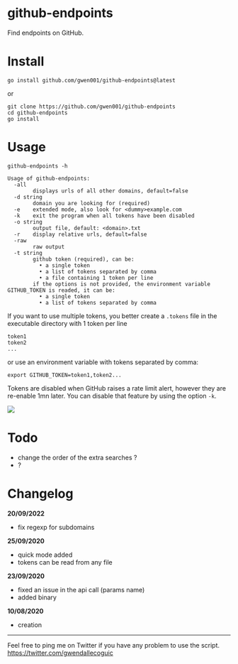 # github-endpoints

Find endpoints on GitHub.


# Install

```
go install github.com/gwen001/github-endpoints@latest
```

or

```
git clone https://github.com/gwen001/github-endpoints
cd github-endpoints
go install
```


# Usage

```
github-endpoints -h

Usage of github-endpoints:
  -all
    	displays urls of all other domains, default=false
  -d string
    	domain you are looking for (required)
  -e	extended mode, also look for <dummy>example.com
  -k	exit the program when all tokens have been disabled
  -o string
    	output file, default: <domain>.txt
  -r	display relative urls, default=false
  -raw
    	raw output
  -t string
    	github token (required), can be:
    	  • a single token
    	  • a list of tokens separated by comma
    	  • a file containing 1 token per line
    	if the options is not provided, the environment variable GITHUB_TOKEN is readed, it can be:
    	  • a single token
    	  • a list of tokens separated by comma
```

If you want to use multiple tokens, you better create a `.tokens` file in the executable directory with 1 token per line  
```
token1
token2
...
```
or use an environment variable with tokens separated by comma:  
```
export GITHUB_TOKEN=token1,token2...
```

Tokens are disabled when GitHub raises a rate limit alert, however they are re-enable 1mn later.
You can disable that feature by using the option `-k`.

<img src="https://github.com/gwen001/github-endpoints/raw/master/preview.png">


# Todo

- change the order of the extra searches ?
- ?


# Changelog

**20/09/2022**
- fix regexp for subdomains

**25/09/2020**
- quick mode added
- tokens can be read from any file

**23/09/2020**
- fixed an issue in the api call (params name)
- added binary

**10/08/2020**
- creation


---

Feel free to ping me on Twitter if you have any problem to use the script.  
https://twitter.com/gwendallecoguic
